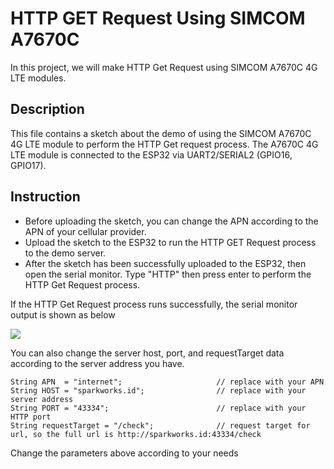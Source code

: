 # HTTP GET Request Using SIMCOM A7670C

In this project, we will make HTTP Get Request using SIMCOM A7670C 4G LTE modules.

## Description
This file contains a sketch about the demo of using the SIMCOM A7670C 4G LTE module to perform the HTTP Get request process. The A7670C 4G LTE module is connected to the ESP32 via UART2/SERIAL2 (GPIO16, GPIO17).


## Instruction
- Before uploading the sketch, you can change the APN according to the APN of your cellular provider.
- Upload the sketch to the ESP32 to run the HTTP GET Request process to the demo server.
- After the sketch has been successfully uploaded to the ESP32, then open the serial monitor. Type "HTTP" then press enter to perform the HTTP Get Request process.

If the HTTP Get Request process runs successfully, the serial monitor output is shown as below

![](https://sparkworks.id/repo/tutorial/simcom/a7670c/a7670c-http-serialMonitor-watermark.gif)


You can also change the server host, port, and requestTarget data according to the server address you have.

```
String APN  = "internet";                     // replace with your APN
String HOST = "sparkworks.id";                // replace with your server address
String PORT = "43334";                        // replace with your HTTP port
String requestTarget = "/check";              // request target for url, so the full url is http://sparkworks.id:43334/check

```

Change the parameters above according to your needs

